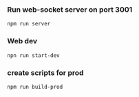### Run web-socket server on port 3001
``
npm run server
``

### Web dev
``
npn run start-dev
``

### create scripts for prod

``
npm run build-prod
``
